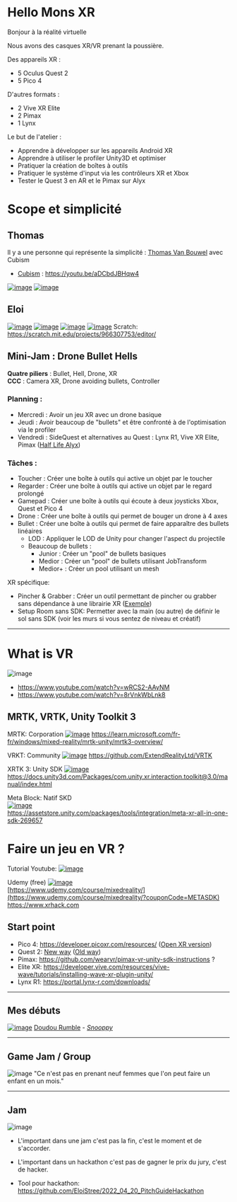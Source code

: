   # Hello Mons XR

Bonjour à la réalité virtuelle

Nous avons des casques XR/VR prenant la poussière.

Des appareils XR :
- 5 Oculus Quest 2
- 5 Pico 4

D'autres formats :
- 2 Vive XR Elite
- 2 Pimax
- 1 Lynx

Le but de l'atelier :
- Apprendre à développer sur les appareils Android XR
- Apprendre à utiliser le profiler Unity3D et optimiser
- Pratiquer la création de boîtes à outils
- Pratiquer le système d'input via les contrôleurs XR et Xbox
- Tester le Quest 3 en AR et le Pimax sur Alyx


# Scope et simplicité

## Thomas

Il y a une personne qui représente la simplicité : [Thomas Van Bouwel](https://www.linkedin.com/in/thomas-van-bouwel-ba06233b/?originalSubdomain=be) avec Cubism
- [Cubism](https://youtu.be/aDCbdJBHqw4) : https://youtu.be/aDCbdJBHqw4

[![image](https://github.com/EloiStree/2024_07_03_HelloMonsXR/assets/20149493/9e1ffbd9-69ef-4b09-a0bb-5c0efb352af2)](https://youtu.be/aDCbdJBHqw4)
[![image](https://github.com/EloiStree/2024_07_03_HelloMonsXR/assets/20149493/aa08b9a0-22e7-4430-b559-90285e2f1439)](https://youtu.be/0UowL5cjhaI)

## Eloi 

[![image](https://github.com/EloiStree/2024_07_03_HelloMonsXR/assets/20149493/76ed60ed-cc65-41ae-869e-73708e370fc9)](https://youtu.be/3Q8TbYVGjpE)
[![image](https://github.com/EloiStree/2024_07_03_HelloMonsXR/assets/20149493/78923b7f-ede6-4a0f-827c-4b5ba56e2cd5)](https://youtu.be/4Gk-2IwnEEo)
[![image](https://github.com/EloiStree/2024_07_03_HelloMonsXR/assets/20149493/62a16c68-ded1-40d7-95b1-777dcf693d89)](https://youtu.be/nvMY04GPniE)
[![image](https://github.com/EloiStree/2024_07_03_HelloMonsXR/assets/20149493/ddc72d09-f9c5-4a2f-956c-f84c83d17085)](https://youtu.be/YkGAWxjKQFQ)
Scratch: https://scratch.mit.edu/projects/966307753/editor/

## Mini-Jam : Drone Bullet Hells

**Quatre piliers** : Bullet, Hell, Drone, XR  
**CCC** : Camera XR, Drone avoiding bullets, Controller

### Planning :
- Mercredi : Avoir un jeu XR avec un drone basique
- Jeudi : Avoir beaucoup de "bullets" et être confronté à de l'optimisation via le profiler
- Vendredi : SideQuest et alternatives au Quest : Lynx R1, Vive XR Elite, Pimax ([Half Life Alyx](https://www.youtube.com/watch?v=ZX-03yBcm3k))

### Tâches :

- Toucher : Créer une boîte à outils qui active un objet par le toucher
- Regarder : Créer une boîte à outils qui active un objet par le regard prolongé
- Gamepad : Créer une boîte à outils qui écoute à deux joysticks Xbox, Quest et Pico 4
- Drone : Créer une boîte à outils qui permet de bouger un drone à 4 axes
- Bullet : Créer une boîte à outils qui permet de faire apparaître des bullets linéaires
  - LOD : Appliquer le LOD de Unity pour changer l'aspect du projectile
  - Beaucoup de bullets :
    - Junior : Créer un "pool" de bullets basiques
    - Medior : Créer un "pool" de bullets utilisant JobTransform
    - Medior+ : Créer un pool utilisant un mesh

XR spécifique:
- Pincher & Grabber : Créer un outil permettant de pincher ou grabber sans dépendance à une librairie XR ([Exemple](https://gitlab.com/eloistree/2020_02_01_MagnetSnapping.git))
- Setup Room sans SDK: Permetter avec la main (ou autre) de définir le sol sans SDK (voir les murs si vous sentez de niveau et créatif)

-------------------------------------------------------------------

# What is VR

![image](https://github.com/EloiStree/2024_07_03_HelloMonsXR/assets/20149493/50139707-e4bb-44dc-bd3e-1e48a1891c5b)

- https://www.youtube.com/watch?v=wRCS2-AAyNM
- https://www.youtube.com/watch?v=8rVnkWbLnk8



## MRTK, VRTK, Unity Toolkit 3

MRTK: Corporation
[![image](https://github.com/EloiStree/2024_07_03_HelloMonsXR/assets/20149493/d6225597-7052-4e58-96a1-fea25cd653f7)](https://learn.microsoft.com/fr-fr/windows/mixed-reality/mrtk-unity/mrtk3-overview/)
https://learn.microsoft.com/fr-fr/windows/mixed-reality/mrtk-unity/mrtk3-overview/

VRKT: Community
[![image](https://github.com/EloiStree/2024_07_03_HelloMonsXR/assets/20149493/3ca8024e-fca6-4945-b248-752bc8a99ea1)](https://www.youtube.com/@VirtualRealityToolkit)
https://github.com/ExtendRealityLtd/VRTK


XRTK 3: Unity SDK
[![image](https://github.com/EloiStree/2024_07_03_HelloMonsXR/assets/20149493/84d32dec-fc8c-4aaf-8192-03927f60fd99)](https://docs.unity3d.com/Packages/com.unity.xr.interaction.toolkit@3.0/manual/index.html)
https://docs.unity3d.com/Packages/com.unity.xr.interaction.toolkit@3.0/manual/index.html

Meta Block: Natif SKD   
[![image](https://github.com/EloiStree/2024_07_03_HelloMonsXR/assets/20149493/ac178eb8-8b6f-4ba0-bf40-e18a06e0a8d3)
](https://assetstore.unity.com/packages/tools/integration/meta-xr-all-in-one-sdk-269657)  
https://assetstore.unity.com/packages/tools/integration/meta-xr-all-in-one-sdk-269657  
  


# Faire un jeu en VR ?

Tutorial Youtube:
[![image](https://github.com/EloiStree/2024_07_03_HelloMonsXR/assets/20149493/42a7aca1-3b5d-44db-b63a-803a594b25d1)
](https://www.youtube.com/watch?v=HhtTtvBF5bI&list=PLpEoiloH-4eP-OKItF8XNJ8y8e1asOJud&index=2)  


Udemy (free)
[![image](https://github.com/EloiStree/2024_07_03_HelloMonsXR/assets/20149493/7468ff51-9d41-431d-8de6-4cbac6766a7f)](https://www.udemy.com/course/mixedreality/?couponCode=METASDK)  
[https://www.udemy.com/course/mixedreality/](https://www.udemy.com/course/mixedreality/?couponCode=METASDK)  
https://www.xrhack.com   


## Start point

- Pico 4: https://developer.picoxr.com/resources/   ([Open XR version](https://youtu.be/eyHl34vxm3c))
- Quest 2: [New way](https://assetstore.unity.com/packages/tools/integration/meta-xr-all-in-one-sdk-269657)  ([Old way](https://assetstore.unity.com/packages/tools/integration/oculus-integration-deprecated-82022))
- Pimax: https://github.com/wearvr/pimax-vr-unity-sdk-instructions ?
- Elite XR: https://developer.vive.com/resources/vive-wave/tutorials/installing-wave-xr-plugin-unity/
- Lynx R1: https://portal.lynx-r.com/downloads/

--------------


## Mes débuts

[![image](https://github.com/EloiStree/2024_07_03_HelloMonsXR/assets/20149493/8be23a36-b9f8-412e-9846-905016604125)](https://youtu.be/QqeDQi5-pTQ)
[Doudou Rumble](https://youtu.be/QqeDQi5-pTQ) - _[Snooppy](https://youtu.be/cB1fjEJqvo8)_ 




----------------


## Game Jam / Group

![image](https://github.com/EloiStree/2024_07_03_HelloMonsXR/assets/20149493/922864d3-5571-437d-80af-ad7ad0aa5dfb)
"Ce n'est pas en prenant neuf femmes que l'on peut faire un enfant en un mois."

-----------------------------

## Jam 

![image](https://github.com/EloiStree/2024_07_03_HelloMonsXR/assets/20149493/4b999eba-7503-4f2c-bf29-821841199b86)
- L'important dans une jam c'est pas la fin, c'est le moment et de s'accorder. 
- L'important dans un hackathon c'est pas de gagner le prix du jury, c'est de hacker. 
  
- Tool pour hackathon: https://github.com/EloiStree/2022_04_20_PitchGuideHackathon  
